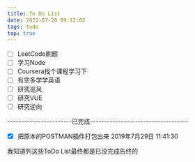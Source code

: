 ```yaml
---
title: To Do List
date: 2022-07-20 09:12:02
tags: todo
top: true
---
```


- [ ] LeetCode刷题
- [ ] 学习Node
- [ ] Coursera找个课程学习下
- [ ] 有空多学学英语
- [ ] 研究巡风
- [ ] 研究VUE
- [ ] 研究逆向

-----------------------已完成-----------------------------------
- [x] 把原本的POSTMAN插件打包出来  2019年7月29日 11:41:30


我知道列这些ToDo List最终都是已没完成告终的
